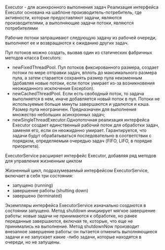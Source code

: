 Executor - для асинхронного выполнения задач
Реализация интерфейса Executor основана на шаблоне производитель-потребитель, где активности, 
которые предоставляют задачи, являются производителями, а выполняющие задачи потоки, являются потребителями

Рабочие потоки запрашивают следующую задачу из рабочей очереди, выполняют ее и возвращаются к ожиданию других задач.

Пул потоков можно создать, вызвав один из статических фабричных методов класса Executors:
- newFixedThreadPool. Пул потоков фиксированного размера, создает потоки по мере отправки задач, 
вплоть до максимального размера пула, а затем старается сохранять размер пула неизменным 
(добавляя новые потоки, если поток умирает из-за возникновения неожиданного исключения Exception).
- newCachedThreadPool. Если есть свободный поток, то задача выполняется в нем, иначе добавляется новый поток в пул. Потоки не используемые больше минуты завершаются и удалются и кэша. Размер пула неограничен. Предназначен для выполнения множество небольших асинхронных задач;
- newSingleThreadExecutor.Однопоточная реализация интерфейса Executor создает единственный рабочий поток для обработки задач, 
заменяя его, если он неожиданно умирает. Гарантируется, что задачи будут обрабатываться последовательно в соответствии с 
порядком, определяемым очередью задач (FIFO, LIFO, в порядке приоритета).

ExecutorService расширяет интерфейс Executor, добавляя ряд методов для управления жизненным циклом

Жизненный цикл, подразумеваемый интерфейсом ExecutorService, включает в себя три состояния: 
- запущено (running)
- завершение работы (shutting down)
- завершено (terminated)

Экземпляры интерфейса ExecutorService изначально создаются в состоянии запущено. 
Метод shutdown инициирует мягкое завершение работы: новые задачи не принимаются к обработке, но ранее переданные завершаются, включая те, которые, что еще не принимались на выполнение.
Метод shutdownNow производит внезапное завершение работы: он пытается отменить выполняющиеся задачи и не запускает какие -либо задачи, которые находятся в очереди, но не запущены.

